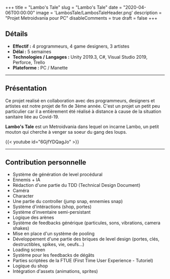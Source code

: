 +++
title = "Lambo's Tale"
slug = "Lambo's Tale"
date = "2020-04-06T00:00:00"
image = 'LambosTale/LambosTaleHeader.png'
description = "Projet Metroidvania pour PC"
disableComments = true
draft = false
+++

## Détails
- **Effectif :** 4 programmeurs, 4 game designers, 3 artistes
- **Délai :** 5 semaines
- **Technologies / Langages :** Unity 2019.3, C#, Visual Studio 2019, Perforce, Trello
- **Plateforme :** PC / Manette

---

## Présentation

Ce projet realisé en collaboration avec des programmeurs, designers et artistes est notre projet de fin de 3ème année.
C'est un projet un petit peu particulier car il a entièrement été réalisé à distance à cause de la situation sanitaire liée au Covid-19.

**Lambo's Tale** est un Metroidvania dans lequel on incarne Lambo, un petit mouton qui cherche à venger sa soeur du gang des loups.

{{< youtube id="6GjfYDQagJo" >}}

---

## Contribution personnelle

- Système de génération de level procédural
- Ennemis + IA
- Rédaction d'une partie du TDD (Technical Design Document)
- Caméra
- Character
- Une partie du controller (jump snap, ennemies snap)
- Système d'intéractions (shop, portes)
- Système d'inventaire semi-persistant
- Logique des arènes
- Système de feedbacks générique (particules, sons, vibrations, camera shakes)
- Mise en place d'un système de pooling
- Développement d'une partie des briques de level design (portes, clés, destructibles, spikes, vie, oeufs...)
- Loading screen
- Système pour les feedbacks de dégâts
- Parties scriptées de la FTUE (First Time User Experience - Tutoriel)
- Logique du shop
- Intégration d'assets (animations, sprites)